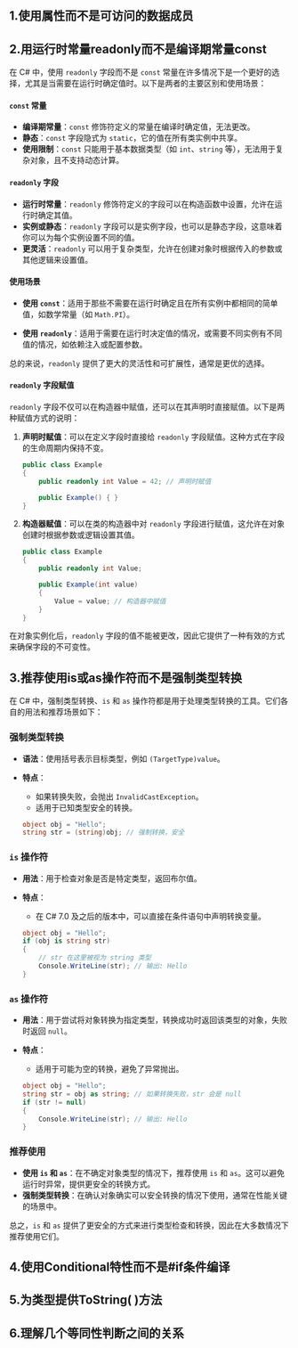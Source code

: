 ## 1.使用属性而不是可访问的数据成员
## 2.用运行时常量readonly而不是编译期常量const
在 C# 中，使用 `readonly` 字段而不是 `const` 常量在许多情况下是一个更好的选择，尤其是当需要在运行时确定值时。以下是两者的主要区别和使用场景：

#### `const` 常量
- **编译期常量**：`const` 修饰符定义的常量在编译时确定值，无法更改。
- **静态**：`const` 字段隐式为 `static`，它的值在所有类实例中共享。
- **使用限制**：`const` 只能用于基本数据类型（如 `int`、`string` 等），无法用于复杂对象，且不支持动态计算。

#### `readonly` 字段
- **运行时常量**：`readonly` 修饰符定义的字段可以在构造函数中设置，允许在运行时确定其值。
- **实例或静态**：`readonly` 字段可以是实例字段，也可以是静态字段，这意味着你可以为每个实例设置不同的值。
- **更灵活**：`readonly` 可以用于复杂类型，允许在创建对象时根据传入的参数或其他逻辑来设置值。

#### 使用场景
- **使用 `const`**：适用于那些不需要在运行时确定且在所有实例中都相同的简单值，如数学常量（如 `Math.PI`）。

- **使用 `readonly`**：适用于需要在运行时决定值的情况，或需要不同实例有不同值的情况，如依赖注入或配置参数。

总的来说，`readonly` 提供了更大的灵活性和可扩展性，通常是更优的选择。

#### `readonly` 字段赋值
`readonly` 字段不仅可以在构造器中赋值，还可以在其声明时直接赋值。以下是两种赋值方式的说明：

1. **声明时赋值**：可以在定义字段时直接给 `readonly` 字段赋值。这种方式在字段的生命周期内保持不变。

   ```csharp
   public class Example
   {
       public readonly int Value = 42; // 声明时赋值

       public Example() { }
   }
   ```

2. **构造器赋值**：可以在类的构造器中对 `readonly` 字段进行赋值，这允许在对象创建时根据参数或逻辑设置其值。

   ```csharp
   public class Example
   {
       public readonly int Value;

       public Example(int value)
       {
           Value = value; // 构造器中赋值
       }
   }
   ```

在对象实例化后，`readonly` 字段的值不能被更改，因此它提供了一种有效的方式来确保字段的不可变性。
## 3.推荐使用is或as操作符而不是强制类型转换
在 C# 中，强制类型转换、`is` 和 `as` 操作符都是用于处理类型转换的工具。它们各自的用法和推荐场景如下：

### 强制类型转换
- **语法**：使用括号表示目标类型，例如 `(TargetType)value`。
- **特点**：
  - 如果转换失败，会抛出 `InvalidCastException`。
  - 适用于已知类型安全的转换。

  ```csharp
  object obj = "Hello";
  string str = (string)obj; // 强制转换，安全
  ```

### `is` 操作符
- **用法**：用于检查对象是否是特定类型，返回布尔值。
- **特点**：
  - 在 C# 7.0 及之后的版本中，可以直接在条件语句中声明转换变量。

  ```csharp
  object obj = "Hello";
  if (obj is string str)
  {
      // str 在这里被视为 string 类型
      Console.WriteLine(str); // 输出: Hello
  }
  ```

### `as` 操作符
- **用法**：用于尝试将对象转换为指定类型，转换成功时返回该类型的对象，失败时返回 `null`。
- **特点**：
  - 适用于可能为空的转换，避免了异常抛出。

  ```csharp
  object obj = "Hello";
  string str = obj as string; // 如果转换失败，str 会是 null
  if (str != null)
  {
      Console.WriteLine(str); // 输出: Hello
  }
  ```

### 推荐使用
- **使用 `is` 和 `as`**：在不确定对象类型的情况下，推荐使用 `is` 和 `as`。这可以避免运行时异常，提供更安全的转换方式。
- **强制类型转换**：在确认对象确实可以安全转换的情况下使用，通常在性能关键的场景中。

总之，`is` 和 `as` 提供了更安全的方式来进行类型检查和转换，因此在大多数情况下推荐使用它们。
## 4.使用Conditional特性而不是#if条件编译
## 5.为类型提供ToString( )方法
## 6.理解几个等同性判断之间的关系
